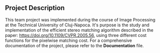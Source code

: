 ## Project Description
This team project was implemented during the course of Image Processing at the Technical University of Cluj-Napoca. It's purpose is the study and implementation of the efficient
stereo matching algorithm described in the paper: https://doi.org/10.1109/CVPR.2005.56, using three different cost functions for the pixelwise matching cost. For a comprehensive 
documentation of the project, please refer to the **Documentation** file.